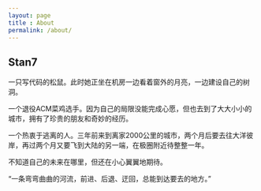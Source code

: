 ```yaml
---
layout: page
title : About
permalink: /about/
---
```


<h2>Stan7</h2>

一只写代码的松鼠。此时她正坐在机房一边看着窗外的月亮，一边建设自己的树洞。

一个退役ACM菜鸡选手。因为自己的局限没能完成心愿，但也去到了大大小小的城市，拥有了珍贵的朋友和奇妙的经历。

一个热衷于逃离的人。三年前来到离家2000公里的城市，两个月后要去往大洋彼岸，再过两个月又要飞到大陆的另一端，在极圈附近待整整一年。

不知道自己的未来在哪里，但还在小心翼翼地期待。

“一条弯弯曲曲的河流，前进、后退、迂回，总能到达要去的地方。”